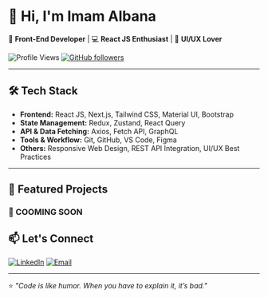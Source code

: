 # 👋 Hi, I'm Imam Albana

🚀 **Front-End Developer** | 💻 **React JS Enthusiast** | 🎨 **UI/UX Lover**

![Profile Views](https://komarev.com/ghpvc/?username=YourUsername&label=Profile%20Views&color=0e75b6&style=flat)
[![GitHub followers](https://img.shields.io/github/followers/YourUsername?label=Follow&style=social)](https://github.com/YourUsername)

---

## 🛠 Tech Stack
- **Frontend:** React JS, Next.js, Tailwind CSS, Material UI, Bootstrap
- **State Management:** Redux, Zustand, React Query
- **API & Data Fetching:** Axios, Fetch API, GraphQL
- **Tools & Workflow:** Git, GitHub, VS Code, Figma
- **Others:** Responsive Web Design, REST API Integration, UI/UX Best Practices

---

## 📌 Featured Projects

### 🔹 COOMING SOON




## 📫 Let's Connect
[![LinkedIn](https://img.shields.io/badge/LinkedIn-YourName-blue?logo=linkedin)](https://linkedin.com/in/imamalbana)
[![Email](https://img.shields.io/badge/Email-YourEmail-red?logo=gmail)](mailto:imamalbana123@gmail.com)

---

⭐️ *"Code is like humor. When you have to explain it, it’s bad."*
